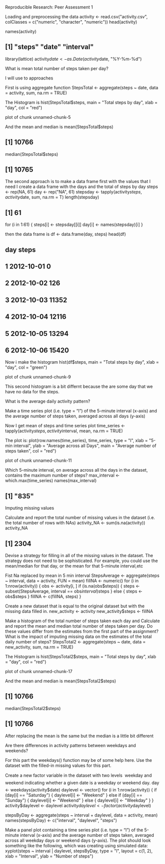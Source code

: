Reproducible Research: Peer Assessment 1

Loading and preprocessing the data
activity <- read.csv("activity.csv", colClasses = c("numeric", "character", 
    "numeric"))
head(activity)

names(activity)
## [1] "steps"    "date"     "interval"
library(lattice)
activity$date <- as.Date(activity$date, "%Y-%m-%d")

What is mean total number of steps taken per day?

I will use to approaches 

First is using aggregate function
StepsTotal <- aggregate(steps ~ date, data = activity, sum, na.rm = TRUE)

The Histogram is 
hist(StepsTotal$steps, main = "Total steps by day", xlab = "day", col = "red")

plot of chunk unnamed-chunk-5 

And the mean and median is
mean(StepsTotal$steps)
## [1] 10766
median(StepsTotal$steps)
## [1] 10765

The second approach is to make a data frame first with the values that I need I create a data frame with the days and the total of steps by day
steps <- rep(NA, 61)
day <- rep("NA", 61)
stepsday <- tapply(activity$steps, activity$date, sum, na.rm = T)
length(stepsday)
## [1] 61
for (i in 1:61) {
    steps[i] <- stepsday[[i]]
    day[i] <- names(stepsday)[i]
}

then the data frame is 
df <- data.frame(day, steps)
head(df)
##          day steps
## 1 2012-10-01     0
## 2 2012-10-02   126
## 3 2012-10-03 11352
## 4 2012-10-04 12116
## 5 2012-10-05 13294
## 6 2012-10-06 15420

Now i make the histogram
hist(df$steps, main = "Total steps by day", xlab = "day", col = "green")

plot of chunk unnamed-chunk-9 

This second histogram is a bit differnt because the are some day that we have no data for the steps.

What is the average daily activity pattern?

Make a time series plot (i.e. type = “l”) of the 5-minute interval (x-axis) and the average number of steps taken, averaged across all days (y-axis)

Now I get mean of steps and time series plot
time_series <- tapply(activity$steps, activity$interval, mean, na.rm = TRUE)

The plot is:
plot(row.names(time_series), time_series, type = "l", xlab = "5-min interval", 
    ylab = "Average across all Days", main = "Average number of steps taken", 
    col = "red")

plot of chunk unnamed-chunk-11 

Which 5-minute interval, on average across all the days in the dataset, contains the maximum number of steps?
max_interval <- which.max(time_series)
names(max_interval)
## [1] "835"

Imputing missing values

Calculate and report the total number of missing values in the dataset (i.e. the total number of rows with NAs)
activity_NA <- sum(is.na(activity))
activity_NA
## [1] 2304

Devise a strategy for filling in all of the missing values in the dataset. The strategy does not need to be sophisticated. For example, you could use the mean/median for that day, or the mean for that 5-minute interval,etc

Fist Na replaced by mean in 5 min interval
StepsAverage <- aggregate(steps ~ interval, data = activity, FUN = mean)
fillNA <- numeric()
for (i in 1:nrow(activity)) {
    obs <- activity[i, ]
    if (is.na(obs$steps)) {
        steps <- subset(StepsAverage, interval == obs$interval)$steps
    } else {
        steps <- obs$steps
    }
    fillNA <- c(fillNA, steps)
}

Create a new dataset that is equal to the original dataset but with the missing data filled in.
new_activity <- activity
new_activity$steps <- fillNA

Make a histogram of the total number of steps taken each day and Calculate and report the mean and median total number of steps taken per day. Do these values differ from the estimates from the first part of the assignment? What is the impact of imputing missing data on the estimates of the total daily number of steps?
StepsTotal2 <- aggregate(steps ~ date, data = new_activity, sum, na.rm = TRUE)

The Histogram is 
hist(StepsTotal2$steps, main = "Total steps by day", xlab = "day", col = "red")

plot of chunk unnamed-chunk-17 

And the mean and median is
mean(StepsTotal2$steps)
## [1] 10766
median(StepsTotal2$steps)
## [1] 10766

After replacing the mean is the same but the median is a little bit different

Are there differences in activity patterns between weekdays and weekends?

For this part the weekdays() function may be of some help here. Use the dataset with the filled-in missing values for this part.

Create a new factor variable in the dataset with two levels  weekday and weekend indicating whether a given date is a weekday or weekend day.
day <- weekdays(activity$date)
daylevel <- vector()
for (i in 1:nrow(activity)) {
    if (day[i] == "Saturday") {
        daylevel[i] <- "Weekend"
    } else if (day[i] == "Sunday") {
        daylevel[i] <- "Weekend"
    } else {
        daylevel[i] <- "Weekday"
    }
}
activity$daylevel <- daylevel
activity$daylevel <- factor(activity$daylevel)

stepsByDay <- aggregate(steps ~ interval + daylevel, data = activity, mean)
names(stepsByDay) <- c("interval", "daylevel", "steps")

Make a panel plot containing a time series plot (i.e. type = “l”) of the 5-minute interval (x-axis) and the average number of steps taken, averaged across all weekday days or weekend days (y-axis). The plot should look something like the following, which was creating using simulated data:
xyplot(steps ~ interval | daylevel, stepsByDay, type = "l", layout = c(1, 2), 
    xlab = "Interval", ylab = "Number of steps")








